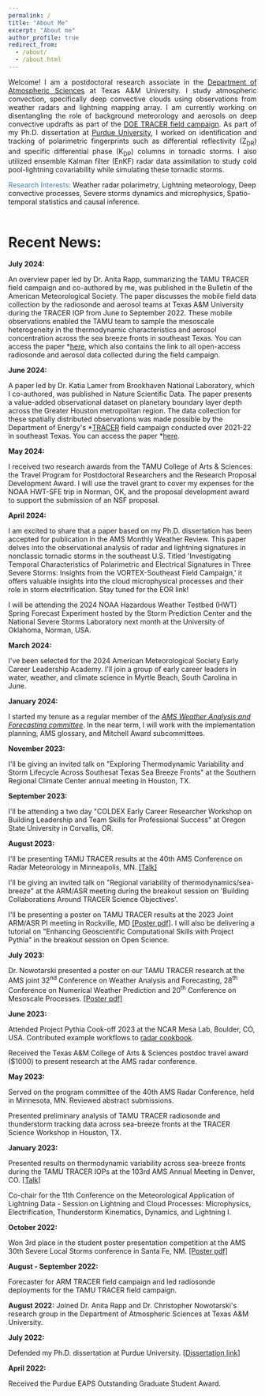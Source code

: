 ```yaml
---
permalink: /
title: "About Me"
excerpt: "About me"
author_profile: true
redirect_from: 
  - /about/
  - /about.html
---
```


<!-- <html>
<head>
<style>
a:link {
  color: RoyalBlue;
  background-color: transparent;
  text-decoration: none;
}

a:visited {
  color: Purple;
  background-color: transparent;
  text-decoration: none;
}

a:hover {
  color: RoyalBlue;
  background-color: transparent;
  text-decoration: underline;
}

a:active {
  color: DarkRed;
  background-color: transparent;
  text-decoration: underline;
}
</style>  
</head>   -->
  

<p align="justify" vspace = "-0px" width="200px"> Welcome! I am a postdoctoral research associate in the <a href="https://atmo.tamu.edu/">Department of Atmospheric Sciences</a> at Texas A&M University. I study atmospheric convection, specifically deep convective clouds using observations from weather radars and lightning mapping array. I am currently working on disentangling the role of background meteorology and aerosols on deep convective updrafts as part of the <a href="https://www.arm.gov/research/campaigns/amf2021tracer">DOE TRACER field campaign</a>. As part of my Ph.D. dissertation at <a href="https://www.eaps.purdue.edu/">Purdue University</a>, I worked on identification and tracking of polarimetric fingerprints such as differential reflectivity (Z<sub>DR</sub>) and specific differential phase (K<sub>DP</sub>) columns in tornadic storms. I also utilized ensemble Kalman filter (EnKF) radar data assimilation to study cold pool-lightning covariability while simulating these tornadic storms.</p>

<font color="SteelBlue">Research Interests:</font> Weather radar polarimetry, Lightning meteorology, Deep convective processes, Severe storms dynamics and microphysics, Spatio-temporal statistics and causal inference.
  <br><br>
<!-- This is the front page of a website that is powered by the [academicpages template](https://github.com/academicpages/academicpages.github.io) and hosted on GitHub pages. [GitHub pages](https://pages.github.com) is a free service in which websites are built and hosted from code and data stored in a GitHub repository, automatically updating when a new commit is made to the respository. This template was forked from the [Minimal Mistakes Jekyll Theme](https://mmistakes.github.io/minimal-mistakes/) created by Michael Rose, and then extended to support the kinds of content that academics have: publications, talks, teaching, a portfolio, blog posts, and a dynamically-generated CV. You can fork [this repository](https://github.com/academicpages/academicpages.github.io) right now, modify the configuration and markdown files, add your own PDFs and other content, and have your own site for free, with no ads! An older version of this template powers my own personal website at [stuartgeiger.com](http://stuartgeiger.com), which uses [this Github repository](https://github.com/staeiou/staeiou.github.io). -->

Recent News:
======

**July 2024:** 

An overview paper led by Dr. Anita Rapp, summarizing the TAMU TRACER field campaign and co-authored by me, was published in the Bulletin of the American Meteorological Society. The paper discusses the mobile field data collection by the radiosonde and aerosol teams at Texas A&M University during the TRACER IOP from June to September 2022. These mobile observations enabled the TAMU team to sample the mesoscale heterogeneity in the thermodynamic characteristics and aerosol concentration across the sea breeze fronts in southeast Texas. You can access the paper *[here](https://doi.org/10.1175/BAMS-D-23-0218.1), which also contains the link to all open-access radiosonde and aerosol data collected during the field campaign.

**June 2024:** 

A paper led by Dr. Katia Lamer from Brookhaven National Laboratory, which I co-authored, was published in Nature Scientific Data. The paper presents a value-added observational dataset on planetary boundary layer depth across the Greater Houston metropolitan region. The data collection for these spatially distributed observations was made possible by the Department of Energy's *[TRACER](https://www.arm.gov/research/campaigns/amf2021tracer) field campaign conducted over 2021-22 in southeast Texas. You can access the paper *[here](https://www.nature.com/articles/s41597-024-03477-9).

**May 2024:** 

I received two research awards from the TAMU College of Arts & Sciences: the Travel Program for Postdoctoral Researchers and the Research Proposal Development Award. I will use the travel grant to cover my expenses for the NOAA HWT-SFE trip in Norman, OK, and the proposal development award to support the submission of an NSF proposal.

**April 2024:** 

I am excited to share that a paper based on my Ph.D. dissertation has been accepted for publication in the AMS Monthly Weather Review. This paper delves into the observational analysis of radar and lightning signatures in nonclassic tornadic storms in the southeast U.S. Titled 'Investigating Temporal Characteristics of Polarimetric and Electrical Signatures in Three Severe Storms: Insights from the VORTEX-Southeast Field Campaign,' it offers valuable insights into the cloud microphysical processes and their role in storm electrification. Stay tuned for the EOR link!

I will be attending the 2024 NOAA Hazardous Weather Testbed (HWT) Spring Forecast Experiment hosted by the Storm Prediction Center and the National Severe Storms Laboratory next month at the University of Oklahoma, Norman, USA.

**March 2024:** 

I've been selected for the 2024 American Meteorological Society Early Career Leadership Academy. I'll join a group of early career leaders in water, weather, and climate science in Myrtle Beach, South Carolina in June.

**January 2024:** 

I started my tenure as a regular member of the *[AMS Weather Analysis and Forecasting committee](https://www.ametsoc.org/index.cfm/stac/committees/committee-on-weather-analysis-and-forecasting/)*. In the near term, I will work with the implementation planning, AMS glossary, and Mitchell Award subcommittees.

**November 2023:** 

I'll be giving an invited talk on "Exploring Thermodynamic Variability and Storm Lifecycle Across Southesat Texas Sea Breeze Fronts" at the Southern Regional Climate Center annual meeting in Houston, TX.

**September 2023:** 

I'll be attending a two day "COLDEX Early Career Researcher Workshop on Building Leadership and Team Skills for Professional Success" at Oregon State University in Corvallis, OR.

**August 2023:** 

I'll be presenting TAMU TRACER results at the 40th AMS Conference on Radar Meteorology in Minneapolis, MN. <a href="" target="_blank" LINK="red">[Talk]</a>

I'll be giving an invited talk on "Regional variability of thermodynamics/sea-breeze" at the ARM/ASR meeting during the breakout session on 'Building Collaborations Around TRACER Science Objectives'.

I'll be presenting a poster on TAMU TRACER results at the 2023 Joint ARM/ASR PI meeting in Rockville, MD <a href="" target="_blank" LINK="red">[Poster pdf]</a>. I will also be delivering a tutorial on "Enhancing Geoscientific Computational Skills with Project Pythia" in the breakout session on Open Science.

**July 2023:** 

Dr. Nowotarski presented a poster on our TAMU TRACER research at the AMS joint 32<sup>nd</sup> Conference on Weather Analysis and Forecasting, 28<sup>th</sup> Conference on Numerical Weather Prediction and 20<sup>th</sup> Conference on Mesoscale Processes. <a href="https://figshare.com/articles/poster/AMS_Mesocale_Conference_Poster_2023_/23657190" target="_blank" LINK="red">[Poster pdf]</a>  

**June 2023:** 

Attended Project Pythia Cook-off 2023 at the NCAR Mesa Lab, Boulder, CO, USA. Contributed example workflows to [radar cookbook](https://projectpythia.org/radar-cookbook/README.html). 

Received the Texas A&M College of Arts & Sciences postdoc travel award ($1000) to present research at the AMS radar conference.

**May 2023:**

Served on the program committee of the 40th AMS Radar Conference, held in Minnesota, MN. Reviewed abstract submissions.

Presented preliminary analysis of TAMU TRACER radiosonde and thunderstorm tracking data across sea-breeze fronts at the TRACER Science Workshop in Houston, TX.

**January 2023:** 

Presented results on thermodynamic variability across sea-breeze fronts during the TAMU TRACER IOPs at the 103rd AMS Annual Meeting in Denver, CO. <a href="https://ams.confex.com/ams/103ANNUAL/meetingapp.cgi/Session/63618" target="_blank" LINK="red">[Talk]</a>

Co-chair for the 11th Conference on the Meteorological Application of Lightning Data - Session on Lightning and Cloud Processes: Microphysics, Electrification, Thunderstorm Kinematics, Dynamics, and Lightning I.

**October 2022:** 

Won 3rd place in the student poster presentation competition at the AMS 30th Severe Local Storms conference in Santa Fe, NM. <a href="https://doi.org/10.6084/m9.figshare.23666259.v1" target="_blank" LINK="red">[Poster pdf]</a>

**August - September 2022:**

Forecaster for ARM TRACER field campaign and led radiosonde deployments for the TAMU TRACER field campaign.

**August 2022:** 
Joined Dr. Anita Rapp and Dr. Christopher Nowotarski's research group in the Department of Atmospheric Sciences at Texas A&M University.

**July 2022:**
 
Defended my Ph.D. dissertation at Purdue University. <a href="https://doi.org/10.25394/PGS.20392422.v1" target="_blank" LINK="red">[Dissertation link]</a>

**April 2022:** 

Received the Purdue EAPS Outstanding Graduate Student Award.

<!-- </body>
</html> -->

